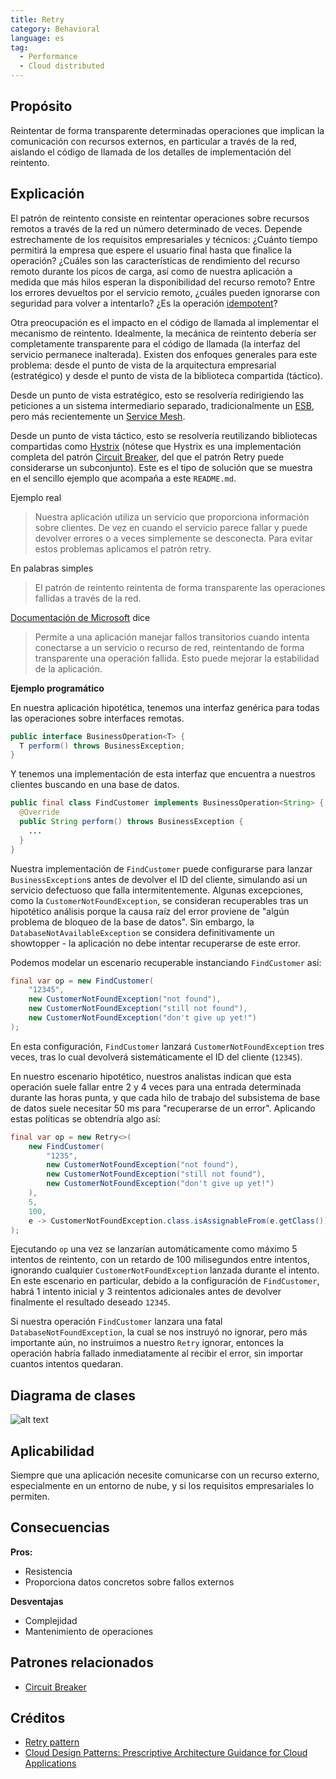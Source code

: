 ```yaml
---
title: Retry
category: Behavioral
language: es
tag:
  - Performance
  - Cloud distributed
---
```


## Propósito

Reintentar de forma transparente determinadas operaciones que implican la comunicación con recursos externos, en
particular a través de la red, aislando el código de llamada de los detalles de implementación del reintento.

## Explicación

El patrón de reintento consiste en reintentar operaciones sobre recursos remotos a través de la red un número
determinado de veces. Depende estrechamente de los requisitos empresariales y técnicos: ¿Cuánto tiempo permitirá la
empresa que espere el usuario final hasta que finalice la operación? ¿Cuáles son las características de rendimiento del
recurso remoto durante los picos de carga, así como de nuestra aplicación a medida que más hilos esperan la
disponibilidad del recurso remoto? Entre los errores devueltos por el servicio remoto, ¿cuáles pueden ignorarse con
seguridad para volver a intentarlo? ¿Es la operación [idempotent](https://en.wikipedia.org/wiki/Idempotence)?

Otra preocupación es el impacto en el código de llamada al implementar el mecanismo de reintento. Idealmente, la
mecánica de reintento debería ser completamente transparente para el código de llamada (la interfaz del servicio
permanece inalterada). Existen dos enfoques generales para este problema: desde el punto de vista de la arquitectura
empresarial (estratégico) y desde el punto de vista de la biblioteca compartida (táctico).

Desde un punto de vista estratégico, esto se resolvería redirigiendo las peticiones a un sistema intermediario separado,
tradicionalmente un [ESB](https://en.wikipedia.org/wiki/Enterprise_service_bus), pero más recientemente
un [Service Mesh](https://medium.com/microservices-in-practice/service-mesh-for-microservices-2953109a3c9a).

Desde un punto de vista táctico, esto se resolvería reutilizando bibliotecas compartidas
como [Hystrix](https://github.com/Netflix/Hystrix) (nótese que Hystrix es una implementación completa del
patrón [Circuit Breaker](https://java-design-patterns.com/patterns/circuit-breaker/), del que el patrón Retry puede
considerarse un subconjunto). Este es el tipo de solución que se muestra en el sencillo ejemplo que acompaña a este
`README.md`.

Ejemplo real

> Nuestra aplicación utiliza un servicio que proporciona información sobre clientes. De vez en cuando el servicio parece
> fallar y puede devolver errores o a veces simplemente se desconecta. Para evitar estos problemas aplicamos el patrón
> retry.

En palabras simples

> El patrón de reintento reintenta de forma transparente las operaciones fallidas a través de la red.

[Documentación de Microsoft](https://docs.microsoft.com/en-us/azure/architecture/patterns/retry) dice

> Permite a una aplicación manejar fallos transitorios cuando intenta conectarse a un servicio o recurso de red,
> reintentando de forma transparente una operación fallida. Esto puede mejorar la estabilidad de la aplicación.

**Ejemplo programático**

En nuestra aplicación hipotética, tenemos una interfaz genérica para todas las operaciones sobre interfaces remotas.

```java
public interface BusinessOperation<T> {
  T perform() throws BusinessException;
}
```

Y tenemos una implementación de esta interfaz que encuentra a nuestros clientes buscando en una base de datos.

```java
public final class FindCustomer implements BusinessOperation<String> {
  @Override
  public String perform() throws BusinessException {
    ...
  }
}
```

Nuestra implementación de `FindCustomer` puede configurarse para lanzar `BusinessException`s antes de devolver el ID del
cliente, simulando así un servicio defectuoso que falla intermitentemente. Algunas excepciones, como la
`CustomerNotFoundException`, se consideran recuperables tras un hipotético análisis porque la causa raíz del error
proviene de "algún problema de bloqueo de la base de datos". Sin embargo, la `DatabaseNotAvailableException` se
considera definitivamente un showtopper - la aplicación no debe intentar recuperarse de este error.

Podemos modelar un escenario recuperable instanciando `FindCustomer` así:

```java
final var op = new FindCustomer(
    "12345",
    new CustomerNotFoundException("not found"),
    new CustomerNotFoundException("still not found"),
    new CustomerNotFoundException("don't give up yet!")
);
```

En esta configuración, `FindCustomer` lanzará `CustomerNotFoundException` tres veces, tras lo cual devolverá
sistemáticamente el ID del cliente (`12345`).

En nuestro escenario hipotético, nuestros analistas indican que esta operación suele fallar entre 2 y 4 veces para una
entrada determinada durante las horas punta, y que cada hilo de trabajo del subsistema de base de datos suele necesitar
50 ms para "recuperarse de un error". Aplicando estas políticas se obtendría algo así:

```java
final var op = new Retry<>(
    new FindCustomer(
        "1235",
        new CustomerNotFoundException("not found"),
        new CustomerNotFoundException("still not found"),
        new CustomerNotFoundException("don't give up yet!")
    ),
    5,
    100,
    e -> CustomerNotFoundException.class.isAssignableFrom(e.getClass())
);
```

Ejecutando `op` una vez se lanzarían automáticamente como máximo 5 intentos de reintento, con un retardo de 100
milisegundos entre intentos, ignorando cualquier `CustomerNotFoundException` lanzada durante el intento. En este
escenario en particular, debido a la configuración de `FindCustomer`, habrá 1 intento inicial y 3 reintentos adicionales
antes de devolver finalmente el resultado deseado `12345`.

Si nuestra operación `FindCustomer` lanzara una fatal `DatabaseNotFoundException`, la cual se nos instruyó no ignorar,
pero más importante aún, no instruimos a nuestro `Retry` ignorar, entonces la operación habría fallado inmediatamente al
recibir el error, sin importar cuantos intentos quedaran.

## Diagrama de clases

![alt text](./etc/retry.png "Retry")

## Aplicabilidad

Siempre que una aplicación necesite comunicarse con un recurso externo, especialmente en un entorno de nube, y si los
requisitos empresariales lo permiten.

## Consecuencias

**Pros:**

* Resistencia
* Proporciona datos concretos sobre fallos externos

**Desventajas**

* Complejidad
* Mantenimiento de operaciones

## Patrones relacionados

* [Circuit Breaker](https://java-design-patterns.com/patterns/circuit-breaker/)

## Créditos

* [Retry pattern](https://docs.microsoft.com/en-us/azure/architecture/patterns/retry)
* [Cloud Design Patterns: Prescriptive Architecture Guidance for Cloud Applications](https://www.amazon.com/gp/product/1621140369/ref=as_li_tl?ie=UTF8&tag=javadesignpat-20&camp=1789&creative=9325&linkCode=as2&creativeASIN=1621140369&linkId=3e3f686af5e60a7a453b48adb286797b)
